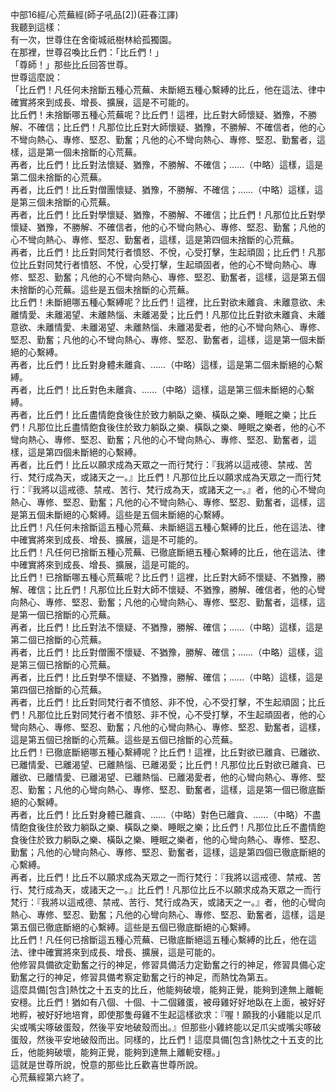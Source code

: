 中部16經/心荒蕪經(師子吼品[2])(莊春江譯)  
我聽到這樣：  
有一次，世尊住在舍衛城祇樹林給孤獨園。  
在那裡，世尊召喚比丘們：「比丘們！」  
「尊師！」那些比丘回答世尊。  
世尊這麼說：  
「比丘們！凡任何未捨斷五種心荒蕪、未斷絕五種心繫縛的比丘，他在這法、律中確實將來到成長、增長、擴展，這是不可能的。  
比丘們！未捨斷哪五種心荒蕪呢？比丘們！這裡，比丘對大師懷疑、猶豫，不勝解、不確信；比丘們！凡那位比丘對大師懷疑、猶豫，不勝解、不確信者，他的心不彎向熱心、專修、堅忍、勤奮；凡他的心不彎向熱心、專修、堅忍、勤奮者，這樣，這是第一個未捨斷的心荒蕪。  
再者，比丘們！比丘對法懷疑、猶豫，不勝解、不確信；……（中略）這樣，這是第二個未捨斷的心荒蕪。  
再者，比丘們！比丘對僧團懷疑、猶豫，不勝解、不確信；……（中略）這樣，這是第三個未捨斷的心荒蕪。  
再者，比丘們！比丘對學懷疑、猶豫，不勝解、不確信；比丘們！凡那位比丘對學懷疑、猶豫，不勝解、不確信者，他的心不彎向熱心、專修、堅忍、勤奮；凡他的心不彎向熱心、專修、堅忍、勤奮者，這樣，這是第四個未捨斷的心荒蕪。  
再者，比丘們！比丘對同梵行者憤怒、不悅，心受打擊，生起頑固；比丘們！凡那位比丘對同梵行者憤怒、不悅，心受打擊，生起頑固者，他的心不彎向熱心、專修、堅忍、勤奮；凡他的心不彎向熱心、專修、堅忍、勤奮者，這樣，這是第五個未捨斷的心荒蕪。這些是五個未捨斷的心荒蕪。  
比丘們！未斷絕哪五種心繫縛呢？比丘們！這裡，比丘對欲未離貪、未離意欲、未離情愛、未離渴望、未離熱惱、未離渴愛；比丘們！凡那位比丘對欲未離貪、未離意欲、未離情愛、未離渴望、未離熱惱、未離渴愛者，他的心不彎向熱心、專修、堅忍、勤奮；凡他的心不彎向熱心、專修、堅忍、勤奮者，這樣，這是第一個未斷絕的心繫縛。  
再者，比丘們！比丘對身體未離貪、……（中略）這樣，這是第二個未斷絕的心繫縛。  
再者，比丘們！比丘對色未離貪、……（中略）這樣，這是第三個未斷絕的心繫縛。  
再者，比丘們！比丘盡情飽食後住於致力躺臥之樂、橫臥之樂、睡眠之樂；比丘們！凡那位比丘盡情飽食後住於致力躺臥之樂、橫臥之樂、睡眠之樂者，他的心不彎向熱心、專修、堅忍、勤奮；凡他的心不彎向熱心、專修、堅忍、勤奮者，這樣，這是第四個未斷絕的心繫縛。  
再者，比丘們！比丘以願求成為天眾之一而行梵行：『我將以這戒德、禁戒、苦行、梵行成為天，或諸天之一。』比丘們！凡那位比丘以願求成為天眾之一而行梵行：『我將以這戒德、禁戒、苦行、梵行成為天，或諸天之一。』者，他的心不彎向熱心、專修、堅忍、勤奮；凡他的心不彎向熱心、專修、堅忍、勤奮者，這樣，這是第五個未斷絕的心繫縛。這些是五個未斷絕的心繫縛。  
比丘們！凡任何未捨斷這五種心荒蕪、未斷絕這五種心繫縛的比丘，他在這法、律中確實將來到成長、增長、擴展，這是不可能的。  
比丘們！凡任何已捨斷五種心荒蕪、已徹底斷絕五種心繫縛的比丘，他在這法、律中確實將來到成長、增長、擴展，這是可能的。  
比丘們！已捨斷哪五種心荒蕪呢？比丘們！這裡，比丘對大師不懷疑、不猶豫，勝解、確信；比丘們！凡那位比丘對大師不懷疑、不猶豫，勝解、確信者，他的心彎向熱心、專修、堅忍、勤奮；凡他的心彎向熱心、專修、堅忍、勤奮者，這樣，這是第一個已捨斷的心荒蕪。  
再者，比丘們！比丘對法不懷疑、不猶豫，勝解、確信；……（中略）這樣，這是第二個已捨斷的心荒蕪。  
再者，比丘們！比丘對僧團不懷疑、不猶豫，勝解、確信；……（中略）這樣，這是第三個已捨斷的心荒蕪。  
再者，比丘們！比丘對學不懷疑、不猶豫，勝解、確信；……（中略）這樣，這是第四個已捨斷的心荒蕪。  
再者，比丘們！比丘對同梵行者不憤怒、非不悅，心不受打擊，不生起頑固；比丘們！凡那位比丘對同梵行者不憤怒、非不悅，心不受打擊，不生起頑固者，他的心彎向熱心、專修、堅忍、勤奮；凡他的心彎向熱心、專修、堅忍、勤奮者，這樣，這是第五個已捨斷的心荒蕪。這些是五個已捨斷的心荒蕪。  
比丘們！已徹底斷絕哪五種心繫縛呢？比丘們！這裡，比丘對欲已離貪、已離欲、已離情愛、已離渴望、已離熱惱、已離渴愛；比丘們！凡那位比丘對欲已離貪、已離欲、已離情愛、已離渴望、已離熱惱、已離渴愛者，他的心彎向熱心、專修、堅忍、勤奮；凡他的心彎向熱心、專修、堅忍、勤奮者，這樣，這是第一個已徹底斷絕的心繫縛。  
再者，比丘們！比丘對身體已離貪、……（中略）對色已離貪、……（中略）不盡情飽食後住於致力躺臥之樂、橫臥之樂、睡眠之樂；比丘們！凡那位比丘不盡情飽食後住於致力躺臥之樂、橫臥之樂、睡眠之樂者，他的心彎向熱心、專修、堅忍、勤奮；凡他的心彎向熱心、專修、堅忍、勤奮者，這樣，這是第四個已徹底斷絕的心繫縛。  
再者，比丘們！比丘不以願求成為天眾之一而行梵行：『我將以這戒德、禁戒、苦行、梵行成為天，或諸天之一。』比丘們！凡那位比丘不以願求成為天眾之一而行梵行：『我將以這戒德、禁戒、苦行、梵行成為天，或諸天之一。』者，他的心彎向熱心、專修、堅忍、勤奮；凡他的心彎向熱心、專修、堅忍、勤奮者，這樣，這是第五個已徹底斷絕的心繫縛。這些是五個已徹底斷絕的心繫縛。  
比丘們！凡任何已捨斷這五種心荒蕪、已徹底斷絕這五種心繫縛的比丘，他在這法、律中確實將來到成長、增長、擴展，這是可能的。  
他修習具備欲定勤奮之行的神足，修習具備活力定勤奮之行的神足，修習具備心定勤奮之行的神足，修習具備考察定勤奮之行的神足，而熱忱為第五。  
這麼具備[包含]熱忱之十五支的比丘，他能夠破壞，能夠正覺，能夠到達無上離軛安穩。比丘們！猶如有八個、十個、十二個雞蛋，被母雞好好地臥在上面，被好好地孵，被好好地培育，即使那隻母雞不生起這樣欲求：『喔！願我的小雞能以足爪尖或嘴尖啄破蛋殼，然後平安地破殼而出。』但那些小雞終能以足爪尖或嘴尖啄破蛋殼，然後平安地破殼而出。同樣的，比丘們！這麼具備[包含]熱忱之十五支的比丘，他能夠破壞，能夠正覺，能夠到達無上離軛安穩。」  
這就是世尊所說，悅意的那些比丘歡喜世尊所說。  
心荒蕪經第六終了。  
  
  
